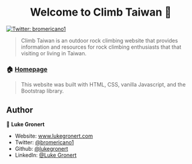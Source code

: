 <h1 align="center">Welcome to Climb Taiwan 👋</h1>
<p>
  <a href="https://twitter.com/bromericano1" target="_blank">
    <img alt="Twitter: bromericano1" src="https://img.shields.io/twitter/follow/bromericano1.svg?style=social" />
  </a>
</p>

> Climb Taiwan is an outdoor rock climbing website that provides information and resources for rock climbing enthusiasts that that visiting or living in Taiwan.

### 🏠 [Homepage](www.climbtaiwan.com)

> This website was built with HTML, CSS, vanilla Javascript, and the Bootstrap library.

## Author

👤 **Luke Gronert**

* Website: www.lukegronert.com
* Twitter: [@bromericano1](https://twitter.com/bromericano1)
* Github: [@lukegronert](https://github.com/lukegronert)
* LinkedIn: [@Luke Gronert](https://linkedin.com/in/lukegronert)
